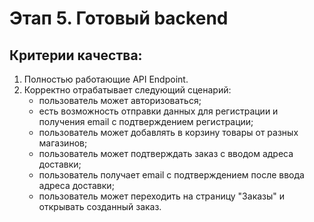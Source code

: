 # Этап 5. Готовый backend

## Критерии качества:

1. Полностью работающие API Endpoint.
2. Корректно отрабатывает следующий сценарий:
   - пользователь может авторизоваться;
   - есть возможность отправки данных для регистрации и получения email с подтверждением регистрации;
   - пользователь может добавлять в корзину товары от разных магазинов;
   - пользователь может подтверждать заказ с вводом адреса доставки;
   - пользователь получает email с подтверждением после ввода адреса доставки;
   - пользователь может переходить на страницу "Заказы" и открывать созданный заказ.